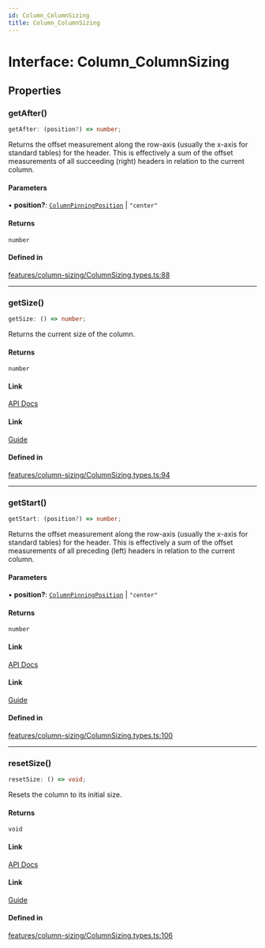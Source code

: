 ```yaml
---
id: Column_ColumnSizing
title: Column_ColumnSizing
---
```


# Interface: Column\_ColumnSizing

## Properties

### getAfter()

```ts
getAfter: (position?) => number;
```

Returns the offset measurement along the row-axis (usually the x-axis for standard tables) for the header. This is effectively a sum of the offset measurements of all succeeding (right) headers in relation to the current column.

#### Parameters

• **position?**: [`ColumnPinningPosition`](../type-aliases/columnpinningposition.md) \| `"center"`

#### Returns

`number`

#### Defined in

[features/column-sizing/ColumnSizing.types.ts:88](https://github.com/TanStack/table/blob/b1e6b79157b0debc7222660572b06c8b857f4605/packages/table-core/src/features/column-sizing/ColumnSizing.types.ts#L88)

***

### getSize()

```ts
getSize: () => number;
```

Returns the current size of the column.

#### Returns

`number`

#### Link

[API Docs](https://tanstack.com/table/v8/docs/api/features/column-sizing#getsize)

#### Link

[Guide](https://tanstack.com/table/v8/docs/guide/column-sizing)

#### Defined in

[features/column-sizing/ColumnSizing.types.ts:94](https://github.com/TanStack/table/blob/b1e6b79157b0debc7222660572b06c8b857f4605/packages/table-core/src/features/column-sizing/ColumnSizing.types.ts#L94)

***

### getStart()

```ts
getStart: (position?) => number;
```

Returns the offset measurement along the row-axis (usually the x-axis for standard tables) for the header. This is effectively a sum of the offset measurements of all preceding (left) headers in relation to the current column.

#### Parameters

• **position?**: [`ColumnPinningPosition`](../type-aliases/columnpinningposition.md) \| `"center"`

#### Returns

`number`

#### Link

[API Docs](https://tanstack.com/table/v8/docs/api/features/column-sizing#getstart)

#### Link

[Guide](https://tanstack.com/table/v8/docs/guide/column-sizing)

#### Defined in

[features/column-sizing/ColumnSizing.types.ts:100](https://github.com/TanStack/table/blob/b1e6b79157b0debc7222660572b06c8b857f4605/packages/table-core/src/features/column-sizing/ColumnSizing.types.ts#L100)

***

### resetSize()

```ts
resetSize: () => void;
```

Resets the column to its initial size.

#### Returns

`void`

#### Link

[API Docs](https://tanstack.com/table/v8/docs/api/features/column-sizing#resetsize)

#### Link

[Guide](https://tanstack.com/table/v8/docs/guide/column-sizing)

#### Defined in

[features/column-sizing/ColumnSizing.types.ts:106](https://github.com/TanStack/table/blob/b1e6b79157b0debc7222660572b06c8b857f4605/packages/table-core/src/features/column-sizing/ColumnSizing.types.ts#L106)
